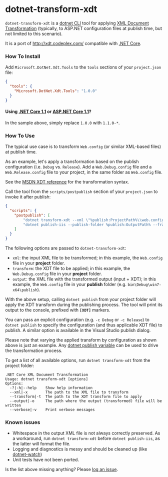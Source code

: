 dotnet-transform-xdt
===
`dotnet-transform-xdt` is a [dotnet CLI](https://github.com/dotnet/cli) tool for applying 
[XML Document Transformation](https://msdn.microsoft.com/en-us/library/dd465326.aspx) 
(typically, to ASP.NET configuration files at publish time, but not limited to this scenario). 

It is a port of <http://xdt.codeplex.com/> compatible with [.NET Core](http://dotnet.github.io/).

### How To Install

Add `Microsoft.DotNet.Xdt.Tools` to the `tools` sections of your `project.json` file:

```json
{
  "tools": {
    "Microsoft.DotNet.Xdt.Tools": "1.0.0"
  }
}
```

#### Using [.NET Core 1.1](https://blogs.msdn.microsoft.com/dotnet/2016/10/25/announcing-net-core-1-1-preview-1/) or [ASP.NET Core 1.1](https://blogs.msdn.microsoft.com/webdev/2016/10/25/announcing-asp-net-core-1-1-preview-1/)?

In the sample above, simply replace `1.0.0` with `1.1.0-*`.

### How To Use

The typical use case is to transform `Web.config` (or similar XML-based files) at publish time.

As an example, let's apply a transformation based on the publish configuration (i.e. `Debug` vs.
`Release`). Add a `Web.Debug.config` file and a `Web.Release.config` file to your project, in the 
same folder as `Web.config` file. 

See the [MSDN XDT reference](https://msdn.microsoft.com/en-us/library/dd465326.aspx)
for the transformation syntax. 

Call the tool from the `scripts/postpublish` section of your `project.json` to invoke it after publish:

```json
{
  "scripts": {
    "postpublish": [
        "dotnet transform-xdt --xml \"%publish:ProjectPath%\\web.config\" --transform \"%publish:ProjectPath%\\web.%publish:Configuration%.config\" --output \"%publish:OutputPath%\\Web.config\"",
        "dotnet publish-iis --publish-folder %publish:OutputPath% --framework %publish:FullTargetFramework%"
	]
  }
}
```

The following options are passed to `dotnet-transform-xdt`:
- `xml`: the input XML file to be transformed; in this example, the `Web.config` file in your **project** folder.
- `transform`: the XDT file to be applied; in this example, the `Web.Debug.config` file in your **project** folder.
- `output`: the XML file with the transformed output (input + XDT); in this example, the `Web.config` file 
  in your **publish** folder (e.g. `bin\Debug\win7-x64\publish`).

With the above setup, calling `dotnet publish` from your project folder will apply the XDT transform 
during the publishing process. The tool will print its output to the console, prefixed with
**`[XDT]`** markers.

You can pass an explicit configuration (e.g. `-c Debug` or `-c Release`) to `dotnet publish` 
to specify the configuration (and thus applicable XDT file) to publish. A similar option is available in the Visual
Studio publish dialog.

Please note that varying the applied transform by configuration as shown above is just an example. 
Any [dotnet publish variable](https://github.com/dotnet/cli/blob/f4ceb1f2136c5b0be16a7b551d28f5634a6c84bb/src/dotnet/commands/dotnet-publish/PublishCommand.cs#L108-L113)
can be used to drive the transformation process. 

To get a list of all available options, run `dotnet transform-xdt` from the project folder:

```
.NET Core XML Document Transformation
Usage: dotnet transform-xdt [options]
Options:
  -?|-h|--help    Show help information
  --xml|-x        The path to the XML file to transform
  --transform|-t  The path to the XDT transform file to apply
  --output|-o     The path where the output (transformed) file will be written
  --verbose|-v    Print verbose messages
```

### Known issues

- Whitespace in the output XML file is not always correctly preserved. As a workaround, run `dotnet transform-xdt`  before `dotnet publish-iis`, as the latter will format the file.
- Logging and diagnostics is messy and should be cleaned up (like [dotnet-watch](https://github.com/aspnet/dotnet-watch))
- Unit tests have not been ported.

Is the list above missing anything? Please [log an issue](https://github.com/nil4/dotnet-transform-xdt/issues).
